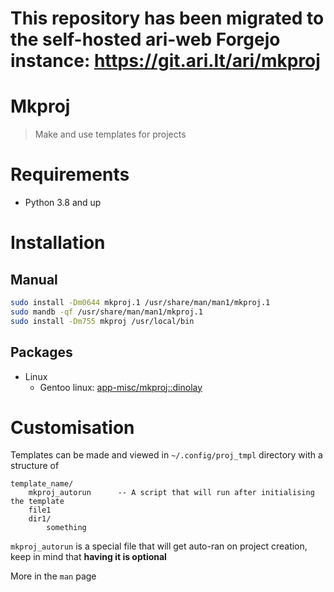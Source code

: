 # This repository has been migrated to the self-hosted ari-web Forgejo instance: <https://git.ari.lt/ari/mkproj>
# Mkproj

> Make and use templates for projects

# Requirements

- Python 3.8 and up

# Installation

## Manual

```bash
sudo install -Dm0644 mkproj.1 /usr/share/man/man1/mkproj.1
sudo mandb -qf /usr/share/man/man1/mkproj.1
sudo install -Dm755 mkproj /usr/local/bin
```

## Packages

- Linux
  - Gentoo linux: [app-misc/mkproj::dinolay](https://ari-web.xyz/gentooatom/app-misc/mkproj)

# Customisation

Templates can be made and viewed in `~/.config/proj_tmpl` directory with a structure of

```
template_name/
    mkproj_autorun      -- A script that will run after initialising the template
    file1
    dir1/
        something
```

`mkproj_autorun` is a special file that will get auto-ran on project creation,
keep in mind that **having it is optional**

More in the `man` page
